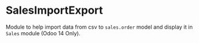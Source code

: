 # SalesImportExport

Module to help import data from csv to `sales.order` model and display it in `Sales` module (Odoo 14 Only).
